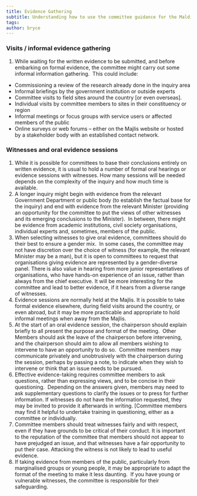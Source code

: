 ```yaml
---
title: Evidence Gathering
subtitle: Understanding how to use the committee guidance for the Maldives Parliament
tags: 
author: bryce
---
```


<h3><span>Visits / informal evidence gathering</span></h3>
<ol>
<li aria-level="2"><span>While waiting for the written evidence to be submitted, and before embarking on formal evidence, the committee might carry out some informal information gathering.&nbsp; This could include:</span></li>
</ol>
<ul>
<li aria-level="2"><span>Commissioning a review of the research already done in the inquiry area</span></li>
<li aria-level="2"><span>Informal briefings by the government institution or outside experts</span></li>
<li aria-level="2"><span>Committee visits to field sites around the country [or even overseas].&nbsp;&nbsp;</span></li>
<li aria-level="2"><span>Individual visits by committee members to sites in their constituency or region</span></li>
<li aria-level="2"><span>Informal meetings or focus groups with service users or affected members of the public&nbsp;</span></li>
<li aria-level="2"><span>Online surveys or web forums &ndash; either on the Majlis website or hosted by a stakeholder body with an established contact network.</span></li>
</ul>
<h3><span>Witnesses and oral evidence sessions&nbsp;</span></h3>
<ol>
<li aria-level="2"><span>While it is possible for committees to base their conclusions entirely on written evidence, it is usual to hold a number of formal oral hearings or evidence sessions with witnesses. How many sessions will be needed depends on the complexity of the inquiry and how much time is available.</span></li>
<li aria-level="2"><span>A longer inquiry might begin with evidence from the relevant Government Department or public body (to establish the factual base for the inquiry) and end with evidence from the relevant Minister (providing an opportunity for the committee to put the views of other witnesses and its emerging conclusions to the Minister).&nbsp; In between, there might be evidence from academic institutions, civil society organisations, individual experts and, sometimes, members of the public.</span>&nbsp;&nbsp;</li>
<li aria-level="2"><span>When selecting witnesses to give oral evidence, committees should do their best to ensure a gender mix.&nbsp; In some cases, the committee may not have discretion over the choice of witness (for example, the relevant Minister may be a man), but it is open to committees to request that organisations giving evidence are represented by a gender-diverse panel. There is also value in hearing from more junior representatives of organisations, who have hands-on experience of an issue, rather than always from the chief executive. It will be more interesting for the committee and lead to better evidence, if it hears from a diverse range of witnesses.</span></li>
<li aria-level="2"><span>Evidence sessions are normally held at the Majlis. It is possible to take formal evidence elsewhere, during field visits around the country, or even abroad, but it may be more practicable and appropriate to hold informal meetings when away from the Majlis.&nbsp;&nbsp;</span></li>
<li aria-level="2"><span>At the start of an oral evidence session, the chairperson should explain briefly to all present the purpose and format of the meeting.&nbsp; Other Members should ask the leave of the chairperson before intervening, and the chairperson should aim to allow all members wishing to intervene to have an opportunity to do so.&nbsp; Committee members may communicate privately and unobtrusively with the chairperson during the session, perhaps by passing a note, to indicate when they wish to intervene or think that an issue needs to be pursued.&nbsp;</span></li>
<li aria-level="2"><span>Effective evidence-taking requires committee members to ask questions, rather than expressing views, and to be concise in their questioning.&nbsp; Depending on the answers given, members may need to ask supplementary questions to clarify the issues or to press for further information. If witnesses do not have the information requested, they may be invited to provide it afterwards in writing. [Committee members may find it helpful to undertake training in questioning, either as a committee or individually.&nbsp;</span></li>
<li aria-level="2"><span>Committee members should treat witnesses fairly and with respect, even if they have grounds to be critical of their conduct. It is important to the reputation of the committee that members should not appear to have prejudged an issue, and that witnesses have a fair opportunity to put their case. Attacking the witness is not likely to lead to useful evidence.<em>&nbsp;</em></span></li>
<li aria-level="2"><span>If taking evidence from members of the public, particularly from marginalised groups or young people, it may be appropriate to adapt the format of the meeting to make it less daunting.&nbsp; If you have young or vulnerable witnesses, the committee is responsible for their safeguarding. </span></li>
</ol>
<p>&nbsp;</p>
<p>&nbsp;</p>